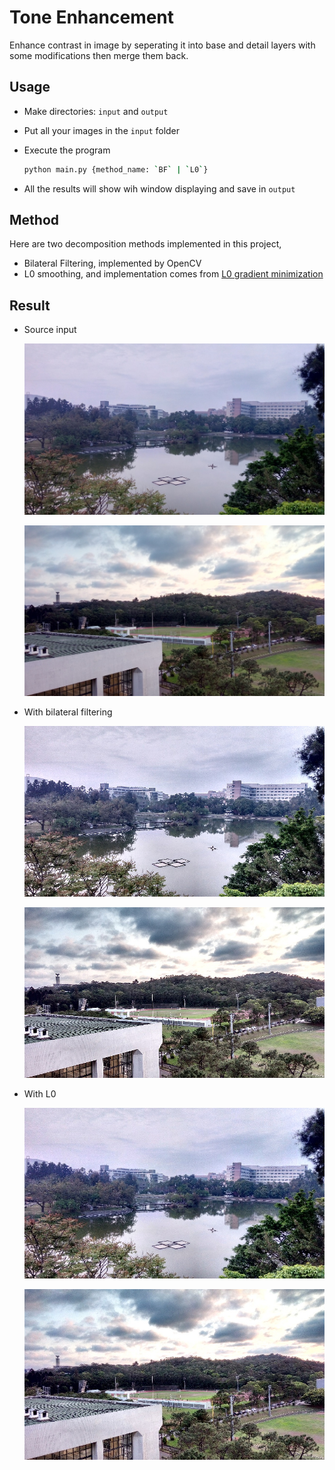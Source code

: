 # Tone Enhancement

Enhance contrast in image by seperating it into base and detail layers with some modifications then merge them back.


## Usage

- Make directories: `input` and `output`
- Put all your images in the `input` folder
- Execute the program

    ```bash
    python main.py {method_name: `BF` | `L0`}
    ```
- All the results will show wih window displaying and save in `output`


## Method

Here are two decomposition methods implemented in this project,

- Bilateral Filtering, implemented by OpenCV
- L0 smoothing, and implementation comes from [L0 gradient minimization](https://github.com/t-suzuki/l0_gradient_minimization_test)

## Result

- Source input

    ![](sample/src/IMAG0237.jpg)

    ![](sample/src/hdr1.jpg)

- With bilateral filtering

    ![](sample/BFIMAG0237.jpg)

    ![](sample/BFhdr1.jpg)

- With L0

    ![](sample/L0IMAG0237.jpg)

    ![](sample/L0hdr1.jpg)
